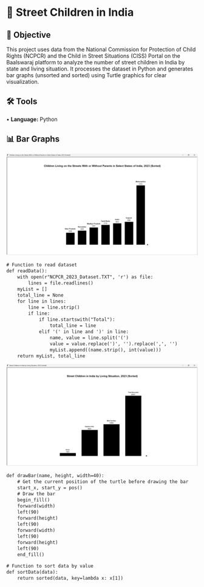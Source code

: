 # 🧸 Street Children in India
## 🎯 Objective <br>
This project uses data from the National Commission for Protection of Child Rights (NCPCR) and the Child in Street Situations (CISS) Portal on the Baalswaraj platform to analyze the number of street children in India by state and living situation. It processes the dataset in Python and generates bar graphs (unsorted and sorted) using Turtle graphics for clear visualization. <p>
## 🛠️ Tools <br>
• <b>Language:</b> Python <p>
## 📊 Bar Graphs <br>
<img src="https://github.com/redefiningvicky/Street-Children-in-India/blob/e5de99d2a122c11cfbb70276cd74c50e45232add/04_Graph/NCPCR_2023_Graph.png" width="900" />

```
# Function to read dataset
def readData():
    with open(r"NCPCR_2023_Dataset.TXT", 'r') as file:
        lines = file.readlines()
    myList = []
    total_line = None
    for line in lines:
        line = line.strip()
        if line:
            if line.startswith("Total"):
                total_line = line
            elif '(' in line and ')' in line:
                name, value = line.split('(')
                value = value.replace(')', '').replace(',', '')
                myList.append((name.strip(), int(value)))
    return myList, total_line
```
<img src="https://github.com/redefiningvicky/Street-Children-in-India/blob/e5de99d2a122c11cfbb70276cd74c50e45232add/04_Graph/BSCiSS_2023_Graph.png" width="900" />

```
def drawBar(name, height, width=40):
    # Get the current position of the turtle before drawing the bar
    start_x, start_y = pos()
    # Draw the bar
    begin_fill()
    forward(width)
    left(90)
    forward(height)
    left(90)
    forward(width)
    left(90)
    forward(height)
    left(90)
    end_fill()
```
```
# Function to sort data by value
def sortData(data):
    return sorted(data, key=lambda x: x[1])
```
